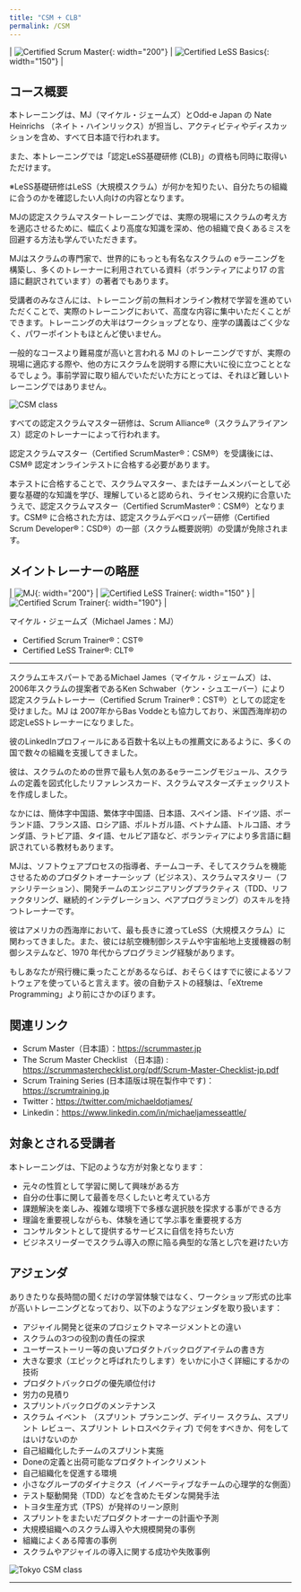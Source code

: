 ```yaml
---
title: "CSM + CLB"
permalink: /CSM
---
```



| ![Certified Scrum Master](/images/scrum-alliance-csm-logo.png){: width="200"} | ![Certified LeSS Basics](/images/certified-less-basics.png){: width="150"} |

## コース概要

本トレーニングは、MJ（マイケル・ジェームズ）とOdd-e Japan の Nate Heinrichs （ネイト・ハインリックス）が担当し、アクティビティやディスカッションを含め、すべて日本語で行われます。

また、本トレーニングでは「認定LeSS基礎研修 (CLB)」の資格も同時に取得いただけます。

※LeSS基礎研修はLeSS（大規模スクラム）が何かを知りたい、自分たちの組織に合うのかを確認したい人向けの内容となります。

MJの認定スクラムマスタートレーニングでは、実際の現場にスクラムの考え方を適応させるために、幅広くより高度な知識を深め、他の組織で良くあるミスを回避する方法も学んでいただきます。

MJはスクラムの専門家で、世界的にもっとも有名なスクラムの eラーニングを構築し、多くのトレーナーに利用されている資料（ボランティアにより17 の言語に翻訳されています）の著者でもあります。

受講者のみなさんには、トレーニング前の無料オンライン教材で学習を進めていただくことで、実際のトレーニングにおいて、高度な内容に集中いただくことができます。トレーニングの大半はワークショップとなり、座学の講義はごく少なく、パワーポイントもほとんど使いません。

一般的なコースより難易度が高いと言われる MJ のトレーニングですが、実際の現場に適応する際や、他の方にスクラムを説明する際に大いに役に立つこととなるでしょう。事前学習に取り組んでいただいた方にとっては、それほど難しいトレーニングではありません。

![CSM class](/images/NYC-CSM-class.jpg)

すべての認定スクラムマスター研修は、Scrum Alliance®（スクラムアライアンス）認定のトレーナーによって行われます。

認定スクラムマスター（Certified ScrumMaster®：CSM®）を受講後には、CSM® 認定オンラインテストに合格する必要があります。

本テストに合格することで、スクラムマスター、またはチームメンバーとして必要な基礎的な知識を学び、理解していると認められ、ライセンス規約に合意いたうえで、認定スクラムマスター（Certified ScrumMaster®：CSM®）となります。CSM® に合格された方は、認定スクラムデベロッパー研修（Certified Scrum Developer®：CSD®）の一部（スクラム概要説明）の受講が免除されます。

## メイントレーナーの略歴

| ![MJ](/images/mj_headshot_lowres.jpg){: width="200"} | ![Certified LeSS Trainer](/images/certified-less-trainer.png){: width="150" } | ![Certified Scrum Trainer](/images/SA_badge_cst.png){: width="190"}  |

マイケル・ジェームズ（Michael James：MJ）
* Certified Scrum Trainer®：CST®
* Certified LeSS Trainer®: CLT®

----

スクラムエキスパートであるMichael James（マイケル・ジェームズ）は、2006年スクラムの提案者であるKen Schwaber（ケン・シュエーバー）により認定スクラムトレーナー（Certified Scrum Trainer®：CST®）としての認定を受けました。MJ は 2007年からBas Voddeとも協力しており、米国西海岸初の認定LeSSトレーナーになりました。

彼のLinkedInプロフィールにある百数十名以上もの推薦文にあるように、多くの国で数々の組織を支援してきました。

彼は、スクラムのための世界で最も人気のあるeラーニングモジュール、スクラムの定義を図式化したリファレンスカード、スクラムマスターズチェックリストを作成しました。

なかには、簡体字中国語、繁体字中国語、日本語、スペイン語、ドイツ語、ポーランド語、フランス語、ロシア語、ポルトガル語、ベトナム語、トルコ語、オランダ語、ラトビア語、タイ語、セルビア語など、ボランティアにより多言語に翻訳されている教材もあります。

MJは、ソフトウェアプロセスの指導者、チームコーチ、そしてスクラムを機能させるためのプロダクトオーナーシップ（ビジネス）、スクラムマスタリー（ファシリテーション）、開発チームのエンジニアリングプラクティス（TDD、リファクタリング、継続的インテグレーション、ペアプログラミング）のスキルを持つトレーナーです。

彼はアメリカの西海岸において、最も長きに渡ってLeSS（大規模スクラム）に関わってきました。また、彼には航空機制御システムや宇宙船地上支援機器の制御システムなど、1970 年代からプログラミング経験があります。

もしあなたが飛行機に乗ったことがあるならば、おそらくはすでに彼によるソフトウェアを使っていると言えます。彼の自動テストの経験は、「eXtreme Programming」より前にさかのぼります。

## 関連リンク

* Scrum Master（日本語）：<https://scrummaster.jp>
* The Scrum Master Checklist （日本語) : <https://scrummasterchecklist.org/pdf/Scrum-Master-Checklist-jp.pdf>
* Scrum Training Series (日本語版は現在製作中です)：<https://scrumtraining.jp>
* Twitter：<https://twitter.com/michaeldotjames/>
* Linkedin：<https://www.linkedin.com/in/michaeljamesseattle/>

## 対象とされる受講者

本トレーニングは、下記のような方が対象となります：

* 元々の性質として学習に関して興味がある方
* 自分の仕事に関して最善を尽くしたいと考えている方
* 課題解決を楽しみ、複雑な環境下で多様な選択肢を探求する事ができる方
* 理論を重要視しながらも、体験を通じて学ぶ事を重要視する方
* コンサルタントとして提供するサービスに自信を持ちたい方
* ビジネスリーダーでスクラム導入の際に陥る典型的な落とし穴を避けたい方

## アジェンダ

ありきたりな長時間の聞くだけの学習体験ではなく、ワークショップ形式の比率が高いトレーニングとなっており、以下のようなアジェンダを取り扱います：

* アジャイル開発と従来のプロジェクトマネージメントとの違い
* スクラムの3つの役割の責任の探求
* ユーザーストーリー等の良いプロダクトバックログアイテムの書き方
* 大きな要求（エピックと呼ばれたりします）をいかに小さく詳細にするかの技術
* プロダクトバックログの優先順位付け
* 労力の見積り
* スプリントバックログのメンテナンス
* スクラム イベント （スプリント プランニング、デイリー スクラム、スプリント レビュー、スプリント レトロスペクティブ) で何をすべきか、何をしてはいけないのか
* 自己組織化したチームのスプリント実施
* Doneの定義と出荷可能なプロダクトインクリメント
* 自己組織化を促進する環境
* 小さなグループのダイナミクス（イノベーティブなチームの心理学的な側面）
* テスト駆動開発（TDD）などを含めたモダンな開発手法
* トヨタ生産方式（TPS）が発祥のリーン原則
* スプリントをまたいだプロダクトオーナーの計画や予測
* 大規模組織へのスクラム導入や大規模開発の事例
* 組織によくある障害の事例
* スクラムやアジャイルの導入に関する成功や失敗事例


![Tokyo CSM class](/images/tokyo-CSM-class-wide-3.jpg)

----

